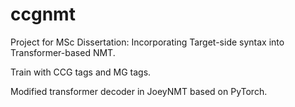 # ccgnmt

Project for MSc Dissertation: Incorporating Target-side syntax into Transformer-based NMT. 

Train with CCG tags and MG tags.

Modified transformer decoder in JoeyNMT based on PyTorch.

